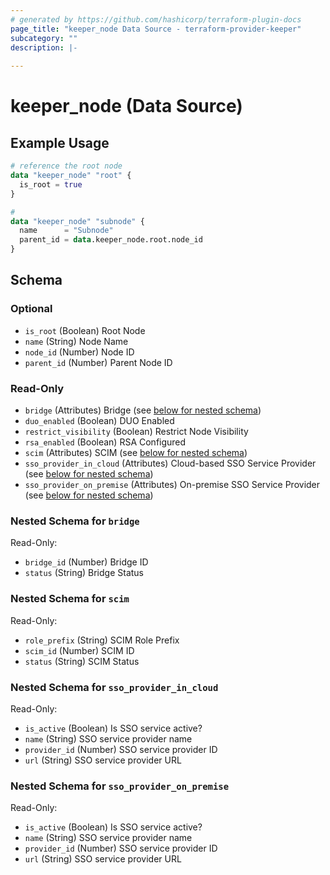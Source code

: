 ```yaml
---
# generated by https://github.com/hashicorp/terraform-plugin-docs
page_title: "keeper_node Data Source - terraform-provider-keeper"
subcategory: ""
description: |-
  
---
```


# keeper_node (Data Source)



## Example Usage

```terraform
# reference the root node
data "keeper_node" "root" {
  is_root = true
}

#
data "keeper_node" "subnode" {
  name      = "Subnode"
  parent_id = data.keeper_node.root.node_id
}
```

<!-- schema generated by tfplugindocs -->
## Schema

### Optional

- `is_root` (Boolean) Root Node
- `name` (String) Node Name
- `node_id` (Number) Node ID
- `parent_id` (Number) Parent Node ID

### Read-Only

- `bridge` (Attributes) Bridge (see [below for nested schema](#nestedatt--bridge))
- `duo_enabled` (Boolean) DUO Enabled
- `restrict_visibility` (Boolean) Restrict Node Visibility
- `rsa_enabled` (Boolean) RSA Configured
- `scim` (Attributes) SCIM (see [below for nested schema](#nestedatt--scim))
- `sso_provider_in_cloud` (Attributes) Cloud-based SSO Service Provider (see [below for nested schema](#nestedatt--sso_provider_in_cloud))
- `sso_provider_on_premise` (Attributes) On-premise SSO Service Provider (see [below for nested schema](#nestedatt--sso_provider_on_premise))

<a id="nestedatt--bridge"></a>
### Nested Schema for `bridge`

Read-Only:

- `bridge_id` (Number) Bridge ID
- `status` (String) Bridge Status


<a id="nestedatt--scim"></a>
### Nested Schema for `scim`

Read-Only:

- `role_prefix` (String) SCIM Role Prefix
- `scim_id` (Number) SCIM ID
- `status` (String) SCIM Status


<a id="nestedatt--sso_provider_in_cloud"></a>
### Nested Schema for `sso_provider_in_cloud`

Read-Only:

- `is_active` (Boolean) Is SSO service active?
- `name` (String) SSO service provider name
- `provider_id` (Number) SSO service provider ID
- `url` (String) SSO service provider URL


<a id="nestedatt--sso_provider_on_premise"></a>
### Nested Schema for `sso_provider_on_premise`

Read-Only:

- `is_active` (Boolean) Is SSO service active?
- `name` (String) SSO service provider name
- `provider_id` (Number) SSO service provider ID
- `url` (String) SSO service provider URL
